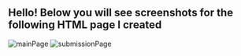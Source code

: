 ## Hello! Below you will see screenshots for the following HTML page I created
![mainPage](https://user-images.githubusercontent.com/24930067/147793225-f7f91363-7fa2-4485-8a39-842a8a86a3e3.png)
![submissionPage](https://user-images.githubusercontent.com/24930067/147793228-aea015bc-c376-485c-a2b2-9711f495a8dc.png)
